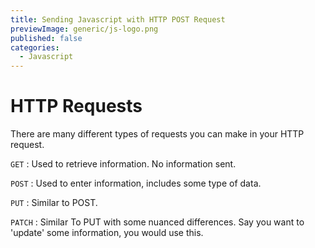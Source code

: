 ```yaml
---
title: Sending Javascript with HTTP POST Request
previewImage: generic/js-logo.png
published: false
categories:
  - Javascript
---
```


# HTTP Requests

There are many different types of requests you can make in your HTTP request.

`GET` : Used to retrieve information. No information sent.

`POST` : Used to enter information, includes some type of data.

`PUT` : Similar to POST.

`PATCH` : Similar To PUT with some nuanced differences. Say you want to 'update' some information, you would use this.
